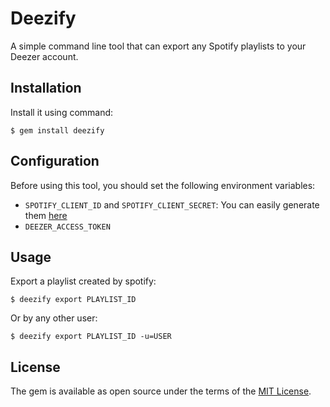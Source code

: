 # Deezify

A simple command line tool that can export any Spotify playlists to your Deezer account.

## Installation

Install it using command:

    $ gem install deezify
    
## Configuration

Before using this tool, you should set the following environment variables:

- ``SPOTIFY_CLIENT_ID`` and ``SPOTIFY_CLIENT_SECRET``: You can easily generate them [here](https://developer.spotify.com/my-applications)
- ``DEEZER_ACCESS_TOKEN``

## Usage

Export a playlist created by spotify:

    $ deezify export PLAYLIST_ID
    
Or by any other user:
    
    $ deezify export PLAYLIST_ID -u=USER

## License

The gem is available as open source under the terms of the [MIT License](http://opensource.org/licenses/MIT).
